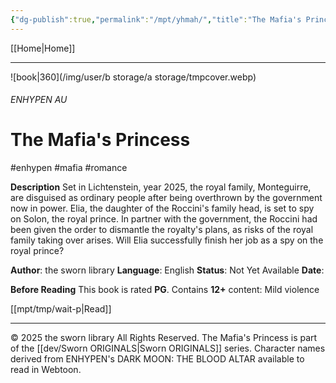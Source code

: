 ```yaml
---
{"dg-publish":true,"permalink":"/mpt/yhmah/","title":"The Mafia's Princess"}
---
```


[[Home\|Home]] 

***
 
![book|360](/img/user/b storage/a storage/tmpcover.webp)
###### ENHYPEN AU
# The Mafia's Princess
#enhypen #mafia #romance 

**Description**
Set in Lichtenstein, year 2025, the royal family, Monteguirre, are disguised as ordinary people after being overthrown by the government now in power.
Elia, the daughter of the Roccini's family head, is set to spy on Solon, the royal prince. In partner with the government, the Roccini had been given the order to dismantle the royalty's plans, as risks of the royal family taking over arises. Will Elia successfully finish her job as a spy on the royal prince?

**Author**: the sworn library
**Language**: English
**Status**: Not Yet Available
**Date**: 

**Before Reading**
This book is rated **PG**.
Contains **12+** content:
Mild violence

[[mpt/tmp/wait-p\|Read]]

***
© 2025 the sworn library
All Rights Reserved.
The Mafia's Princess is part of the [[dev/Sworn ORIGINALS\|Sworn ORIGINALS]] series.
Character names derived from ENHYPEN's DARK MOON: THE BLOOD ALTAR available to read in Webtoon.